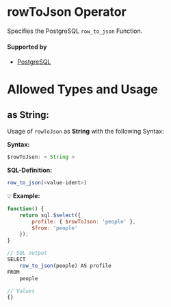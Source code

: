 # rowToJson Operator
Specifies the PostgreSQL `row_to_json` Function.

#### Supported by
- [PostgreSQL](https://www.postgresql.org/docs/9.5/static/functions-json.html)

# Allowed Types and Usage

## as String:

Usage of `rowToJson` as **String** with the following Syntax:

**Syntax:**

```javascript
$rowToJson: < String >
```

**SQL-Definition:**
```javascript
row_to_json(<value-ident>)
```

:bulb: **Example:**
```javascript
function() {
    return sql.$select({
        profile: { $rowToJson: 'people' },
        $from: 'people'
    });
}

// SQL output
SELECT
    row_to_json(people) AS profile
FROM
    people

// Values
{}
```

